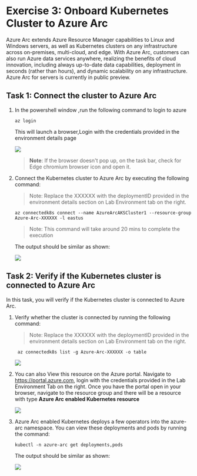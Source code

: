 # Exercise 3: Onboard Kubernetes Cluster to Azure Arc
Azure Arc extends Azure Resource Manager capabilities to Linux and Windows servers, as well as Kubernetes clusters on any infrastructure across on-premises, multi-cloud, and edge. With Azure Arc, customers can also run Azure data services anywhere, realizing the benefits of cloud innovation, including always up-to-date data capabilities, deployment in seconds (rather than hours), and dynamic scalability on any infrastructure. Azure Arc for servers is currently in public preview.

## Task 1: Connect the cluster to Azure Arc
1. In the powershell window ,run the following command to login to azure
    
   ```
   az login
   ```
   This will launch a browser,Login with the credentials provided in the environment details page
   
   ![](./images/arc-0000.png) 
   
   > **Note**: If the browser doesn't pop up, on the task bar, check for Edge chromium browser icon and open it.

2. Connect the Kubernetes cluster to Azure Arc by executing the following command:

   > Note: Replace the XXXXXX with the deploymentID provided in the environment details section on Lab Environment tab on the right.


   ```
   az connectedk8s connect --name AzureArcAKSCluster1 --resource-group Azure-Arc-XXXXXX -l eastus
   ```
   
   > Note: This command will take around 20 mins to complete the execution
   
   The output should be similar as shown:
   
   ![](./images/arc-0020.png) 

## Task 2: Verify if the Kubernetes cluster is connected to Azure Arc

In this task, you will verify if the Kubernetes cluster is connected to Azure Arc.

1. Verify whether the cluster is connected by running the following command:
   
   > Note: Replace the XXXXXX with the deploymentID provided in the environment details section on Lab Environment tab on the right.


    ```
     az connectedk8s list -g Azure-Arc-XXXXXX -o table  
    ```
     
   ![](./images/arc-0021.png)
   
2. You can also View this resource on the Azure portal. Navigate to https://portal.azure.com, login with the credentials provided in the Lab Environment Tab on the right. Once you have the portal open in your browser, navigate to the resource group and there will be a resource with type **Azure Arc enabled Kubernetes resource**

   ![](./images/arc-0013.png)

2. Azure Arc enabled Kubernetes deploys a few operators into the azure-arc namespace. You can view these deployments and pods by running the command:


   ```
   kubectl -n azure-arc get deployments,pods
   ```
   
   The output should be similar as shown:
   
   ![](./images/arc-0022.png) 
